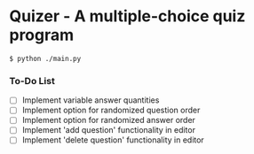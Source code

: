 # Quizer - A multiple-choice quiz program


```
$ python ./main.py
```

### To-Do List
- [ ] Implement variable answer quantities
- [ ] Implement option for randomized question order
- [ ] Implement option for randomized answer order
- [ ] Implement 'add question' functionality in editor
- [ ] Implement 'delete question' functionality in editor
